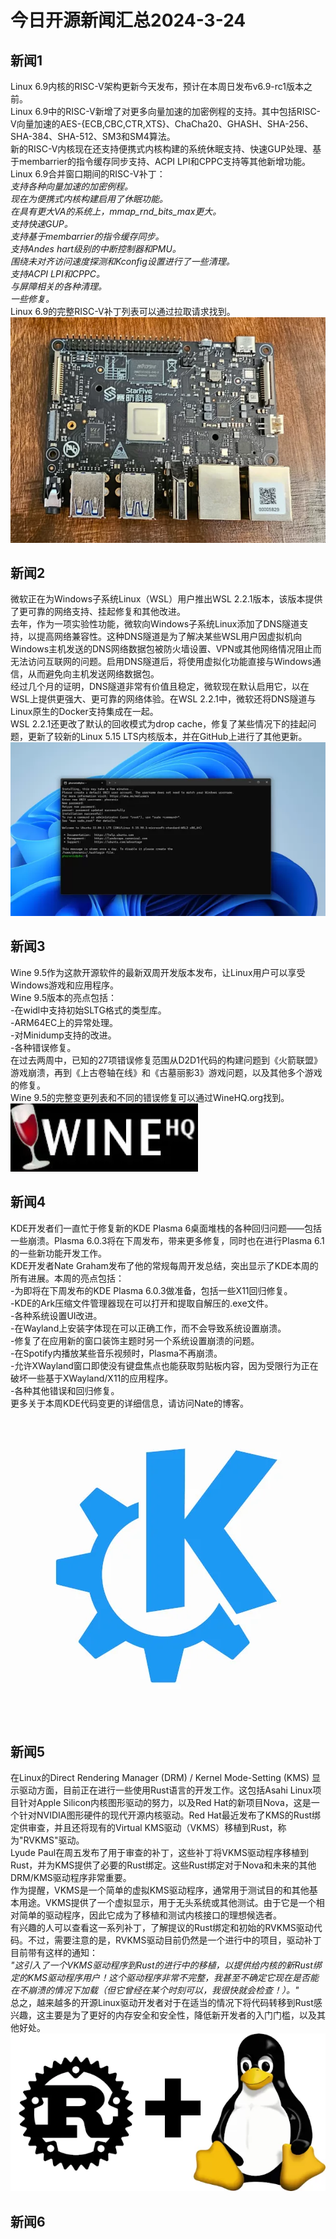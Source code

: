 # 今日开源新闻汇总2024-3-24
## 新闻1
Linux 6.9内核的RISC-V架构更新今天发布，预计在本周日发布v6.9-rc1版本之前。
<br>
Linux 6.9中的RISC-V新增了对更多向量加速的加密例程的支持。其中包括RISC-V向量加速的AES-{ECB,CBC,CTR,XTS}、ChaCha20、GHASH、SHA-256、SHA-384、SHA-512、SM3和SM4算法。
<br>
新的RISC-V内核现在还支持便携式内核构建的系统休眠支持、快速GUP处理、基于membarrier的指令缓存同步支持、ACPI LPI和CPPC支持等其他新增功能。 
<br>
Linux 6.9合并窗口期间的RISC-V补丁：
<br>
*支持各种向量加速的加密例程。*
<br>
*现在为便携式内核构建启用了休眠功能。*
<br>
*在具有更大VA的系统上，mmap_rnd_bits_max更大。*
<br>
*支持快速GUP。*
<br>
*支持基于membarrier的指令缓存同步。*
<br>
*支持Andes hart级别的中断控制器和PMU。*
<br>
*围绕未对齐访问速度探测和Kconfig设置进行了一些清理。*
<br>
*支持ACPI LPI和CPPC。*
<br>
*与屏障相关的各种清理。*
<br>
*一些修复。*
<br>
Linux 6.9的完整RISC-V补丁列表可以通过拉取请求找到。
<br>
![图片暂时迷路了！！:(](img/1.png)
## 新闻2
微软正在为Windows子系统Linux（WSL）用户推出WSL 2.2.1版本，该版本提供了更可靠的网络支持、挂起修复和其他改进。
<br>
去年，作为一项实验性功能，微软向Windows子系统Linux添加了DNS隧道支持，以提高网络兼容性。这种DNS隧道是为了解决某些WSL用户因虚拟机向Windows主机发送的DNS网络数据包被防火墙设置、VPN或其他网络情况阻止而无法访问互联网的问题。启用DNS隧道后，将使用虚拟化功能直接与Windows通信，从而避免向主机发送网络数据包。
<br>
经过几个月的证明，DNS隧道非常有价值且稳定，微软现在默认启用它，以在WSL上提供更强大、更可靠的网络体验。在WSL 2.2.1中，微软还将DNS隧道与Linux原生的Docker支持集成在一起。
<br>
WSL 2.2.1还更改了默认的回收模式为drop cache，修复了某些情况下的挂起问题，更新了较新的Linux 5.15 LTS内核版本，并在GitHub上进行了其他更新。
<br>
![图片暂时迷路了！！:(](img/2.png)
## 新闻3
Wine 9.5作为这款开源软件的最新双周开发版本发布，让Linux用户可以享受Windows游戏和应用程序。
<br>
Wine 9.5版本的亮点包括：
<br>
-在widl中支持初始SLTG格式的类型库。
<br>
-ARM64EC上的异常处理。
<br>
-对Minidump支持的改进。
<br>
-各种错误修复。
<br>
在过去两周中，已知的27项错误修复范围从D2D1代码的构建问题到《火箭联盟》游戏崩溃，再到《上古卷轴在线》和《古墓丽影3》游戏问题，以及其他多个游戏的修复。
<br>
Wine 9.5的完整变更列表和不同的错误修复可以通过WineHQ.org找到。
<br>
![图片暂时迷路了！！:(](img/3.png)
## 新闻4
KDE开发者们一直忙于修复新的KDE Plasma 6桌面堆栈的各种回归问题——包括一些崩溃。Plasma 6.0.3将在下周发布，带来更多修复，同时也在进行Plasma 6.1的一些新功能开发工作。
<br>
KDE开发者Nate Graham发布了他的常规每周开发总结，突出显示了KDE本周的所有进展。本周的亮点包括：
<br>
-为即将在下周发布的KDE Plasma 6.0.3做准备，包括一些X11回归修复。
<br>
-KDE的Ark压缩文件管理器现在可以打开和提取自解压的.exe文件。
<br>
-各种系统设置UI改进。
<br>
-在Wayland上安装字体现在可以正确工作，而不会导致系统设置崩溃。
<br>
-修复了在应用新的窗口装饰主题时另一个系统设置崩溃的问题。
<br>
-在Spotify内播放某些音乐视频时，Plasma不再崩溃。
<br>
-允许XWayland窗口即使没有键盘焦点也能获取剪贴板内容，因为受限行为正在破坏一些基于XWayland/X11的应用程序。
<br>
-各种其他错误和回归修复。
<br>
更多关于本周KDE代码变更的详细信息，请访问Nate的博客。
<br>
![图片暂时迷路了！！:(](img/4.png)
## 新闻5
在Linux的Direct Rendering Manager (DRM) / Kernel Mode-Setting (KMS) 显示驱动方面，目前正在进行一些使用Rust语言的开发工作。这包括Asahi Linux项目针对Apple Silicon内核图形驱动的努力，以及Red Hat的新项目Nova，这是一个针对NVIDIA图形硬件的现代开源内核驱动。Red Hat最近发布了KMS的Rust绑定供审查，并且还将现有的Virtual KMS驱动（VKMS）移植到Rust，称为"RVKMS"驱动。
<br>
Lyude Paul在周五发布了用于审查的补丁，这些补丁将VKMS驱动程序移植到Rust，并为KMS提供了必要的Rust绑定。这些Rust绑定对于Nova和未来的其他DRM/KMS驱动程序非常重要。
<br>
作为提醒，VKMS是一个简单的虚拟KMS驱动程序，通常用于测试目的和其他基本用途。VKMS提供了一个虚拟显示，用于无头系统或其他测试。由于它是一个相对简单的驱动程序，因此它成为了移植和测试内核接口的理想候选者。
<br>
有兴趣的人可以查看这一系列补丁，了解提议的Rust绑定和初始的RVKMS驱动代码。不过，需要注意的是，RVKMS驱动目前仍然是一个进行中的项目，驱动补丁目前带有这样的通知：
<br>
*"这引入了一个VKMS驱动程序到Rust的进行中的移植，以提供给内核的新Rust绑定的KMS驱动程序用户！这个驱动程序非常不完整，我甚至不确定它现在是否能在不崩溃的情况下加载（但它曾经在某个时刻可以，我很快就会检查！）。"*
<br>
总之，越来越多的开源Linux驱动开发者对于在适当的情况下将代码转移到Rust感兴趣，这主要是为了更好的内存安全和安全性，降低新开发者的入门门槛，以及其他好处。
<br>
![图片暂时迷路了！！:(](img/5.png)
## 新闻6
